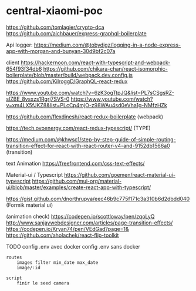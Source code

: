 # central-xiaomi-poc
https://github.com/tomlagier/crypto-dca
https://github.com/aichbauer/express-graphql-boilerplate

Api logger:
https://medium.com/@tobydigz/logging-in-a-node-express-app-with-morgan-and-bunyan-30d9bf2c07a

client
https://hackernoon.com/react-with-typescript-and-webpack-654f93f34db6
https://github.com/chikara-chan/react-isomorphic-boilerplate/blob/master/build/webpack.dev.config.js
https://github.com/KilroggD/GraphQL-react-redux

https://www.youtube.com/watch?v=6zK3ogTtpJQ&list=PL7sCSgsRZ-slZBE_8vsxzs1Rgrj7SVS-0
https://www.youtube.com/watch?v=xm4LX5fJKZ8&list=PLcCp4mjO-z98WAu4sd0eVha1g-NMfzHZk

https://github.com/flexdinesh/react-redux-boilerplate (webpack)

https://tech.ovoenergy.com/react-redux-typescript/ (TYPE)

https://medium.com/@khwsc1/step-by-step-guide-of-simple-routing-transition-effect-for-react-with-react-router-v4-and-9152db1566a0 (transition)

text Animation
https://freefrontend.com/css-text-effects/

Material-ui / Typescript
https://github.com/goemen/react-material-ui-typescript
https://github.com/mui-org/material-ui/blob/master/examples/create-react-app-with-typescript/

https://gist.github.com/dnorthrupva/eec46b9c775f171c3a310b6d2dbdd040 (Formik material ui)

(animation check)
https://codepen.io/scottloway/pen/zqoLyQ
http://www.sanjaywebdesigner.com/articles/page-transition-effects/
https://codepen.io/Kryan74/pen/VEdGad?page=1&
https://github.com/aholachek/react-flip-toolkit

TODO
	config .env avec docker
	config .env sans docker

	routes
		images filter min_date max_date
		image/:id

	script
		finir le seed camera
